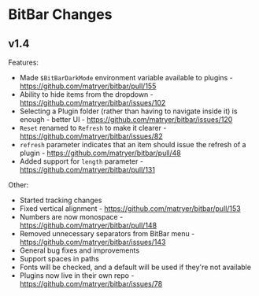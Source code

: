 # BitBar Changes

## v1.4

Features:

  * Made `$BitBarDarkMode` environment variable available to plugins - https://github.com/matryer/bitbar/pull/155
  * Ability to hide items from the dropdown - https://github.com/matryer/bitbar/issues/102
  * Selecting a Plugin folder (rather than having to navigate inside it) is enough - better UI - https://github.com/matryer/bitbar/issues/120
  * `Reset` renamed to `Refresh` to make it clearer - https://github.com/matryer/bitbar/issues/82
  * `refresh` parameter indicates that an item should issue the refresh of a plugin - https://github.com/matryer/bitbar/pull/48
  * Added support for `length` parameter - https://github.com/matryer/bitbar/pull/131

Other:

  * Started tracking changes
  * Fixed vertical alignment - https://github.com/matryer/bitbar/pull/153
  * Numbers are now monospace - https://github.com/matryer/bitbar/pull/148
  * Removed unnecessary separators from BitBar menu - https://github.com/matryer/bitbar/issues/143
  * General bug fixes and improvements
  * Support spaces in paths
  * Fonts will be checked, and a default will be used if they're not available
  * Plugins now live in their own repo - https://github.com/matryer/bitbar/issues/78